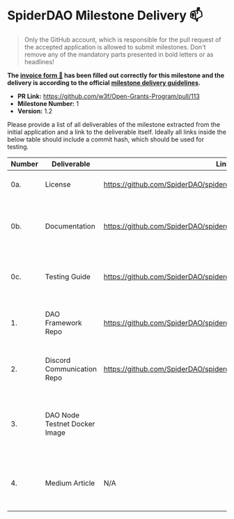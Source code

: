 # SpiderDAO Milestone Delivery :mailbox:

> Only the GitHub account, which is responsible for the pull request of the accepted application is allowed to submit milestones. Don't remove any of the mandatory parts presented in bold letters or as headlines!

**The [invoice form :pencil:](https://forms.gle/8Wx7nxtq8fKrsuEz8) has been filled out correctly for this milestone and the delivery is according to the official [milestone delivery guidelines](https://github.com/w3f/General-Grants-Program/blob/master/grants/milestone-deliverables-guidelines.md).**  

* **PR Link:** https://github.com/w3f/Open-Grants-Program/pull/113
* **Milestone Number:** 1
* **Version:** 1.2

Please provide a list of all deliverables of the milestone extracted from the initial application and a link to the deliverable itself. Ideally all links inside the below table should include a commit hash, which should be used for testing.



| **Number** | **Deliverable**                          | Link                                                         | Notes                                                        |
| ---------- | ---------------------------------------- | ------------------------------------------------------------ | ------------------------------------------------------------ |
| 0a.        | License                                  | https://github.com/SpiderDAO/spiderdao_testnet/blob/main/LICENSE | Apache License 2.0.                                           |
| 0b.        | Documentation                            | https://github.com/SpiderDAO/spiderdao_testnet/blob/main/README.md | Includes the description of how the testnet works.                     |
| 0c.        | Testing Guide                            | https://github.com/SpiderDAO/spiderdao_testnet/blob/main/INSTALL.md | Includes the steps required to setup the testnet. |
| 1.         | DAO Framework Repo                       | https://github.com/SpiderDAO/spiderdao_testnet/tree/main/src                  | Includes the SpiderDAO framework modules.                                                             |
| 2.         | Discord Communication Repo              | https://github.com/SpiderDAO/spiderdao_testnet/tree/main/discord_bot              | Includes SpiderDAO discord bot source.                                                             |
| 3.         | DAO Node Testnet Docker Image          |         | Includes SpiderDAO full docker image can be deployed for testing. |
| 4.          | Medium Article                        | N/A   | Ready to go subject to ** Parity Inc ** approval |

